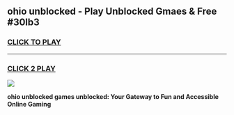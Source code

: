 
## ohio unblocked - Play Unblocked Gmaes & Free #30lb3
<h3>
<a href="https://news.freeplayer.one?title=ohio_unblocked&ref=26F">CLICK TO PLAY</a></h3>
<hr>

<h3>
<a href="https://news.freeplayer.one?title=ohio_unblocked&ref=26F">CLICK 2 PLAY</a>
  
</h3>

<a href="https://news.freeplayer.one?title=ohio_unblocked&ref=26F/"><img src="https://clearcache.store/games.png"></a>


**ohio unblocked games unblocked: Your Gateway to Fun and Accessible Online Gaming**
